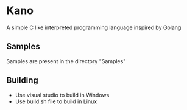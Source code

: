 # Kano
A simple C like interpreted programming language inspired by Golang

## Samples
Samples are present in the directory "Samples"

## Building
- Use visual studio to build in Windows
- Use build.sh file to build in Linux
